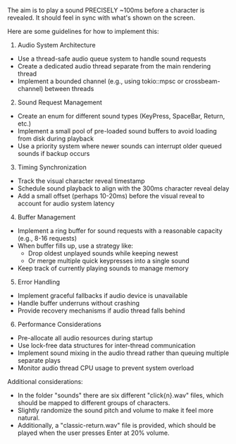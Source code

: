 The aim is to play a sound PRECISELY ~100ms before a character is revealed. It should feel in sync with what's shown on the screen.

Here are some guidelines for how to implement this:

1. Audio System Architecture
- Use a thread-safe audio queue system to handle sound requests
- Create a dedicated audio thread separate from the main rendering thread
- Implement a bounded channel (e.g., using tokio::mpsc or crossbeam-channel) between threads

2. Sound Request Management
- Create an enum for different sound types (KeyPress, SpaceBar, Return, etc.)
- Implement a small pool of pre-loaded sound buffers to avoid loading from disk during playback
- Use a priority system where newer sounds can interrupt older queued sounds if backup occurs

3. Timing Synchronization
- Track the visual character reveal timestamp
- Schedule sound playback to align with the 300ms character reveal delay
- Add a small offset (perhaps 10-20ms) before the visual reveal to account for audio system latency

4. Buffer Management
- Implement a ring buffer for sound requests with a reasonable capacity (e.g., 8-16 requests)
- When buffer fills up, use a strategy like:
  - Drop oldest unplayed sounds while keeping newest
  - Or merge multiple quick keypresses into a single sound
- Keep track of currently playing sounds to manage memory

5. Error Handling
- Implement graceful fallbacks if audio device is unavailable
- Handle buffer underruns without crashing
- Provide recovery mechanisms if audio thread falls behind

6. Performance Considerations
- Pre-allocate all audio resources during startup
- Use lock-free data structures for inter-thread communication
- Implement sound mixing in the audio thread rather than queuing multiple separate plays
- Monitor audio thread CPU usage to prevent system overload


Additional considerations:

- In the folder "sounds" there are six different "click{n}.wav" files, which should be mapped to different groups of characters.
- Slightly randomize the sound pitch and volume to make it feel more natural.
- Additionally, a "classic-return.wav" file is provided, which should be played when the user presses Enter at 20% volume.
